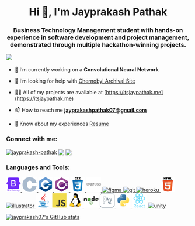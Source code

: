 <h1 align="center">Hi 👋, I'm Jayprakash Pathak</h1>
<h3 align="center">Business Technology Management student with hands-on experience in software development and project management, demonstrated through multiple hackathon-winning projects.</h3>

![](https://komarev.com/ghpvc/?username=jayprakash07&color=f44336&style=for-the-badge)


- 🔭 I’m currently working on a **Convolutional Neural Network**

- 🤝 I’m looking for help with [Chernobyl Archival Site](https://github.com/jayprakash07/Chernobyl-Archival-Website)

- 👨‍💻 All of my projects are available at [https://itsjaypathak.me](https://itsjaypathak.me)

- 📫 How to reach me **jayprakashpathak07@gmail.com**

- 📄 Know about my experiences [Resume](https://itsjaypathak.me/static/Resume.pdf)

<h3 align="left">Connect with me:</h3>
<p align="left">
<a href="https://linkedin.com/in/jayprakash-pathak" target="blank"><img align="center" src="https://img.shields.io/badge/LinkedIn-0077B5?style=for-the-badge&logo=linkedin&logoColor=white" alt="jayprakash-pathak"/></a>
<a href="https://devpost.com/jayprakash07" target="blank"><img align="center" src="https://img.shields.io/badge/Devpost-003E54?style=for-the-badge&logo=Devpost&logoColor=white"/></a>
<a href="mailto:jayprakashpathak07@gmail.com" alt="Contact me"><img align="center" src="https://img.shields.io/badge/Gmail-D14836?style=for-the-badge&logo=gmail&logoColor=white"/></a>
</p>

<h3 align="left">Languages and Tools:</h3>
<p align="left"> <a href="https://getbootstrap.com" target="_blank" rel="noreferrer"> <img src="https://raw.githubusercontent.com/devicons/devicon/master/icons/bootstrap/bootstrap-plain-wordmark.svg" alt="bootstrap" width="40" height="40"/> </a> <a href="https://www.cprogramming.com/" target="_blank" rel="noreferrer"> <img src="https://raw.githubusercontent.com/devicons/devicon/master/icons/c/c-original.svg" alt="c" width="40" height="40"/> </a> <a href="https://www.w3schools.com/cpp/" target="_blank" rel="noreferrer"> <img src="https://raw.githubusercontent.com/devicons/devicon/master/icons/cplusplus/cplusplus-original.svg" alt="cplusplus" width="40" height="40"/> </a> <a href="https://www.w3schools.com/cs/" target="_blank" rel="noreferrer"> <img src="https://raw.githubusercontent.com/devicons/devicon/master/icons/csharp/csharp-original.svg" alt="csharp" width="40" height="40"/> </a> <a href="https://www.w3schools.com/css/" target="_blank" rel="noreferrer"> <img src="https://raw.githubusercontent.com/devicons/devicon/master/icons/css3/css3-original-wordmark.svg" alt="css3" width="40" height="40"/> </a> <a href="https://expressjs.com" target="_blank" rel="noreferrer"> <img src="https://raw.githubusercontent.com/devicons/devicon/master/icons/express/express-original-wordmark.svg" alt="express" width="40" height="40"/> </a> <a href="https://www.figma.com/" target="_blank" rel="noreferrer"> <img src="https://www.vectorlogo.zone/logos/figma/figma-icon.svg" alt="figma" width="40" height="40"/> </a> <a href="https://git-scm.com/" target="_blank" rel="noreferrer"> <img src="https://www.vectorlogo.zone/logos/git-scm/git-scm-icon.svg" alt="git" width="40" height="40"/> </a> <a href="https://heroku.com" target="_blank" rel="noreferrer"> <img src="https://www.vectorlogo.zone/logos/heroku/heroku-icon.svg" alt="heroku" width="40" height="40"/> </a> <a href="https://www.w3.org/html/" target="_blank" rel="noreferrer"> <img src="https://raw.githubusercontent.com/devicons/devicon/master/icons/html5/html5-original-wordmark.svg" alt="html5" width="40" height="40"/> </a> <a href="https://www.adobe.com/in/products/illustrator.html" target="_blank" rel="noreferrer"> <img src="https://www.vectorlogo.zone/logos/adobe_illustrator/adobe_illustrator-icon.svg" alt="illustrator" width="40" height="40"/> </a> <a href="https://www.java.com" target="_blank" rel="noreferrer"> <img src="https://raw.githubusercontent.com/devicons/devicon/master/icons/java/java-original.svg" alt="java" width="40" height="40"/> </a> <a href="https://developer.mozilla.org/en-US/docs/Web/JavaScript" target="_blank" rel="noreferrer"> <img src="https://raw.githubusercontent.com/devicons/devicon/master/icons/javascript/javascript-original.svg" alt="javascript" width="40" height="40"/> </a> <a href="https://www.linux.org/" target="_blank" rel="noreferrer"> <img src="https://raw.githubusercontent.com/devicons/devicon/master/icons/linux/linux-original.svg" alt="linux" width="40" height="40"/> </a> <a href="https://nodejs.org" target="_blank" rel="noreferrer"> <img src="https://raw.githubusercontent.com/devicons/devicon/master/icons/nodejs/nodejs-original-wordmark.svg" alt="nodejs" width="40" height="40"/> </a> <a href="https://www.photoshop.com/en" target="_blank" rel="noreferrer"> <img src="https://raw.githubusercontent.com/devicons/devicon/master/icons/photoshop/photoshop-line.svg" alt="photoshop" width="40" height="40"/> </a> <a href="https://www.python.org" target="_blank" rel="noreferrer"> <img src="https://raw.githubusercontent.com/devicons/devicon/master/icons/python/python-original.svg" alt="python" width="40" height="40"/> </a> <a href="https://reactjs.org/" target="_blank" rel="noreferrer"> <img src="https://raw.githubusercontent.com/devicons/devicon/master/icons/react/react-original-wordmark.svg" alt="react" width="40" height="40"/> </a> <a href="https://unity.com/" target="_blank" rel="noreferrer"> <img src="https://www.vectorlogo.zone/logos/unity3d/unity3d-icon.svg" alt="unity" width="40" height="40"/> </a> </p>

<a href="http://www.github.com/jayprakash07"><img src="https://github-readme-stats.vercel.app/api?username=jayprakash07&show_icons=true&hide=&count_private=true&title_color=f44336&text_color=f44336&icon_color=f44336&bg_color=151515&hide_border=true&show_icons=true" alt="jayprakash07's GitHub stats" /></a>

